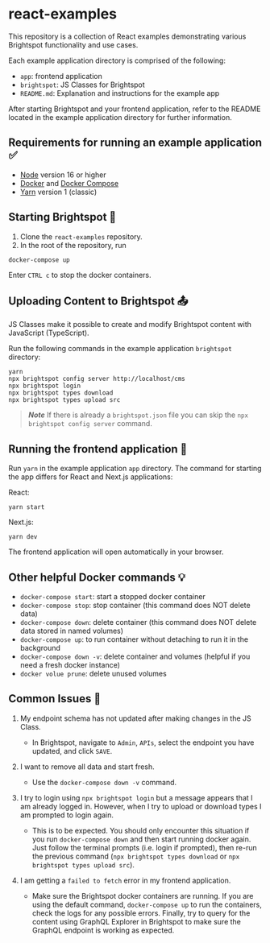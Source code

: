 # react-examples

This repository is a collection of React examples demonstrating various Brightspot functionality and use cases.

Each example application directory is comprised of the following:

- `app`: frontend application
- `brightspot`: JS Classes for Brightspot
- `README.md`: Explanation and instructions for the example app

After starting Brightspot and your frontend application, refer to the README located in the example application directory for further information.

## Requirements for running an example application ✅

- [Node](https://nodejs.org/en/) version 16 or higher
- [Docker](https://docs.docker.com/) and [Docker Compose](https://docs.docker.com/compose/install/)
- [Yarn](https://classic.yarnpkg.com/lang/en/) version 1 (classic)

## Starting Brightspot 🚀

1. Clone the `react-examples` repository.
2. In the root of the repository, run

```
docker-compose up
```

Enter `CTRL c` to stop the docker containers.

## Uploading Content to Brightspot 📤

JS Classes make it possible to create and modify Brightspot content with JavaScript (TypeScript).

Run the following commands in the example application `brightspot` directory:

```
yarn
npx brightspot config server http://localhost/cms
npx brightspot login
npx brightspot types download
npx brightspot types upload src
```

> **_Note_** If there is already a `brightspot.json` file you can skip the `npx brightspot config server` command.

## Running the frontend application 👟

Run `yarn` in the example application `app` directory. The command for starting the app differs for React and Next.js applications:

React:

```
yarn start
```

Next.js:

```
yarn dev
```

The frontend application will open automatically in your browser.

## Other helpful Docker commands 💡

- `docker-compose start`: start a stopped docker container
- `docker-compose stop`: stop container (this command does NOT delete data)
- `docker-compose down`: delete container (this command does NOT delete data stored in named volumes)
- `docker-compose up`: to run container without detaching to run it in the background
- `docker-compose down -v`: delete container and volumes (helpful if you need a fresh docker instance)
- `docker volue prune`: delete unused volumes

## Common Issues 🤔

1. My endpoint schema has not updated after making changes in the JS Class.

   - In Brightspot, navigate to `Admin`, `APIs`, select the endpoint you have updated, and click `SAVE`.

2. I want to remove all data and start fresh.

   - Use the `docker-compose down -v` command.

3. I try to login using `npx brightspot login` but a message appears that I am already logged in. However, when I try to upload or download types I am prompted to login again.

   - This is to be expected. You should only encounter this situation if you run `docker-compose down` and then start running docker again. Just follow the terminal prompts (i.e. login if prompted), then re-run the previous command (`npx brightspot types download` or `npx brightspot types upload src`).

4. I am getting a `failed to fetch` error in my frontend application.
   - Make sure the Brightspot docker containers are running. If you are using the default command, `docker-compose up` to run the containers, check the logs for any possible errors. Finally, try to query for the content using GraphQL Explorer in Brightspot to make sure the GraphQL endpoint is working as expected.
